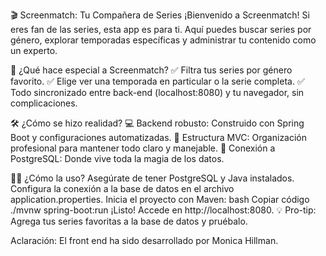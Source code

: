 🎬 Screenmatch: Tu Compañera de Series
¡Bienvenido a Screenmatch! Si eres fan de las series, esta app es para ti. Aquí puedes buscar series por género, explorar temporadas específicas y administrar tu contenido como un experto.

🧰 ¿Qué hace especial a Screenmatch?
✅ Filtra tus series por género favorito.
✅ Elige ver una temporada en particular o la serie completa.
✅ Todo sincronizado entre back-end (localhost:8080) y tu navegador, sin complicaciones.

🛠️ ¿Cómo se hizo realidad?
💻 Backend robusto: Construido con Spring Boot y configuraciones automatizadas.
📂 Estructura MVC: Organización profesional para mantener todo claro y manejable.
📡 Conexión a PostgreSQL: Donde vive toda la magia de los datos.

🏃‍♂️ ¿Cómo la uso?
Asegúrate de tener PostgreSQL y Java instalados.
Configura la conexión a la base de datos en el archivo application.properties.
Inicia el proyecto con Maven:
bash
Copiar código
./mvnw spring-boot:run
¡Listo! Accede en http://localhost:8080.
💡 Pro-tip: Agrega tus series favoritas a la base de datos y pruébalo.

Aclaración: El front end ha sido desarrollado por Monica Hillman.
